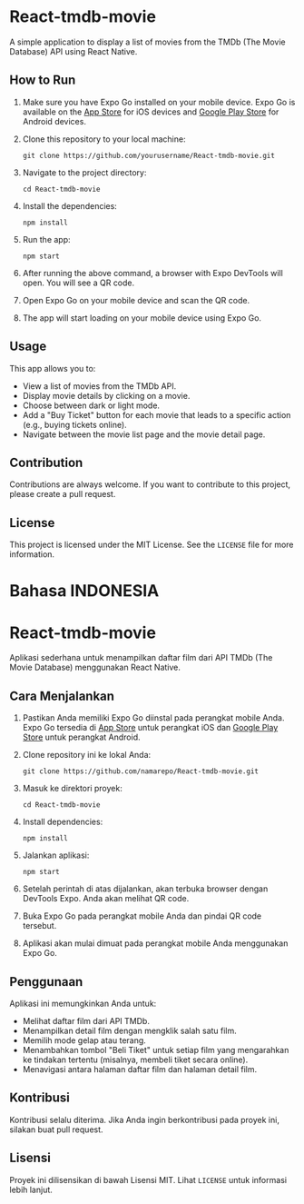 # React-tmdb-movie

A simple application to display a list of movies from the TMDb (The Movie Database) API using React Native.

## How to Run

1. Make sure you have Expo Go installed on your mobile device. Expo Go is available on the [App Store](https://apps.apple.com/app/apple-store/id982107779) for iOS devices and [Google Play Store](https://play.google.com/store/apps/details?id=host.exp.exponent&referrer=www) for Android devices.

2. Clone this repository to your local machine:

    ```
    git clone https://github.com/yourusername/React-tmdb-movie.git
    ```

3. Navigate to the project directory:

    ```
    cd React-tmdb-movie
    ```

4. Install the dependencies:

    ```
    npm install
    ```

5. Run the app:

    ```
    npm start
    ```

6. After running the above command, a browser with Expo DevTools will open. You will see a QR code.

7. Open Expo Go on your mobile device and scan the QR code.

8. The app will start loading on your mobile device using Expo Go.

## Usage

This app allows you to:

- View a list of movies from the TMDb API.
- Display movie details by clicking on a movie.
- Choose between dark or light mode.
- Add a "Buy Ticket" button for each movie that leads to a specific action (e.g., buying tickets online).
- Navigate between the movie list page and the movie detail page.

## Contribution

Contributions are always welcome. If you want to contribute to this project, please create a pull request.

## License

This project is licensed under the MIT License. See the `LICENSE` file for more information.

# Bahasa INDONESIA
# React-tmdb-movie

Aplikasi sederhana untuk menampilkan daftar film dari API TMDb (The Movie Database) menggunakan React Native.

## Cara Menjalankan

1. Pastikan Anda memiliki Expo Go diinstal pada perangkat mobile Anda. Expo Go tersedia di [App Store](https://apps.apple.com/app/apple-store/id982107779) untuk perangkat iOS dan [Google Play Store](https://play.google.com/store/apps/details?id=host.exp.exponent&referrer=www) untuk perangkat Android.

2. Clone repository ini ke lokal Anda:

    ```
    git clone https://github.com/namarepo/React-tmdb-movie.git
    ```

3. Masuk ke direktori proyek:

    ```
    cd React-tmdb-movie
    ```

4. Install dependencies:

    ```
    npm install
    ```

5. Jalankan aplikasi:

    ```
    npm start
    ```

6. Setelah perintah di atas dijalankan, akan terbuka browser dengan DevTools Expo. Anda akan melihat QR code.

7. Buka Expo Go pada perangkat mobile Anda dan pindai QR code tersebut.

8. Aplikasi akan mulai dimuat pada perangkat mobile Anda menggunakan Expo Go.

## Penggunaan

Aplikasi ini memungkinkan Anda untuk:

- Melihat daftar film dari API TMDb.
- Menampilkan detail film dengan mengklik salah satu film.
- Memilih mode gelap atau terang.
- Menambahkan tombol "Beli Tiket" untuk setiap film yang mengarahkan ke tindakan tertentu (misalnya, membeli tiket secara online).
- Menavigasi antara halaman daftar film dan halaman detail film.

## Kontribusi

Kontribusi selalu diterima. Jika Anda ingin berkontribusi pada proyek ini, silakan buat pull request.

## Lisensi

Proyek ini dilisensikan di bawah Lisensi MIT. Lihat `LICENSE` untuk informasi lebih lanjut.
